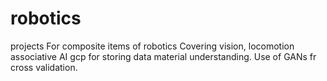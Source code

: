 # robotics
projects
For composite items
of robotics
Covering vision, locomotion
associative AI
gcp for storing data
material understanding. 
Use of GANs fr cross validation.

